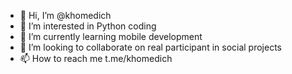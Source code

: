 - 👋 Hi, I’m @khomedich
- 👀 I’m interested in Python coding
- 🌱 I’m currently learning mobile development
- 💞️ I’m looking to collaborate on real participant in social projects
- 📫 How to reach me t.me/khomedich
